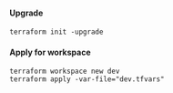 #### Upgrade
```shell
terraform init -upgrade
```


#### Apply for workspace
```shell
terraform workspace new dev
terraform apply -var-file="dev.tfvars"
```
